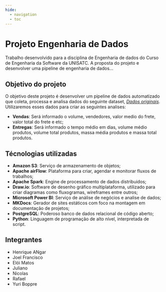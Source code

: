 ```yaml
---
hide:
  - navigation
  - toc
---
```


# Projeto Engenharia de Dados

Trabalho desenvolvido para a disciplina de Engenharia de dados do Curso de Engenharia da Software da UNISATC.
A proposta do projeto e desenvolver uma pipeline de engenharia de dados...

## Objetivo do projeto

O objetivo deste projeto é desenvolver um pipeline de dados automatizado que coleta, processa e analisa dados do seguinte dataset, _[Dados originais](https://www.kaggle.com/datasets/olistbr/brazilian-ecommerce)_.
Utilizaremos esses dados para criar as seguintes analises:

- **Vendas**: Será informado o volume, vendedores, valor medio do frete, valor total do frete e etc;
- **Entregas**: Será informado o tempo médio em dias, volume médio produtos, volume total produtos, massa média produtos e massa total produtos.

## Técnologias utilizadas

- **Amazon S3**: Serviço de armazenamento de objetos;
- **Apache airFlow**: Plataforma para criar, agendar e monitorar fluxos de trabalhos;
- **Apache Spark**: Engine de processamento de dados distribuidos;
- **Draw.io**: Software de desenho gráfico multiplataforma, utilizado para criar diagramas como fluxogramas, wireframes entre outros;
- **Microsoft Power BI**: Serviço de análise de negócios e analise de dados;
- **MKDocs**: Gerador de sites estáticos com foco na montagem em documentação de projetos;
- **PostgreSQL**: Poderoso banco de dados relacional de código aberto;
- **Python**: Linguagem de programação de alto nível, interpretada de script.


## Integrantes 
- Henrique ANgar
- Joel Francisco
- Elói Matos
- Juliano 
- Nicolas
- Rafael
- Yuri Boppre